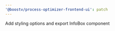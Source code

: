 ```yaml
---
'@boostv/process-optimizer-frontend-ui': patch
---
```


Add styling options and export InfoBox component
